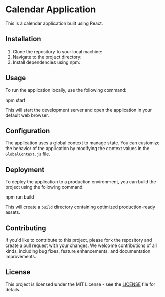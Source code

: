 #  Calendar Application

This is a calendar application built using  React.

## Installation

1. Clone the repository to your local machine:
2. Navigate to the project directory:
3.  Install dependencies using npm:
## Usage

To run the application locally, use the following command:

npm start



This will start the development server and open the application in your default web browser.

## Configuration

The application uses a global context to manage state. You can customize the behavior of the application by modifying the context values in the `GlobalContext.js` file.

## Deployment

To deploy the application to a production environment, you can build the project using the following command:

npm run build



This will create a `build` directory containing optimized production-ready assets.

## Contributing

If you'd like to contribute to this project, please fork the repository and create a pull request with your changes. We welcome contributions of all kinds, including bug fixes, feature enhancements, and documentation improvements.

## License

This project is licensed under the MIT License - see the [LICENSE](LICENSE) file for details.
